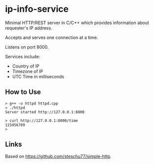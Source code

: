 # ip-info-service

Minimal HTTP/REST server in C/C++ which provides information about requester's IP address.

Accepts and serves one connection at a time.

Listens on port 8000.

Services include:

* Country of IP
* Timezone of IP
* UTC Time in milliseconds

## How to Use

```
> g++ -o httpd httpd.cpp
> ./httpd
Server started http://127.0.0.1:8000

> curl http://127.0.0.1:8000/time
123456789
> 
```

## Links

Based on <https://github.com/steschu77/simple-http>.
